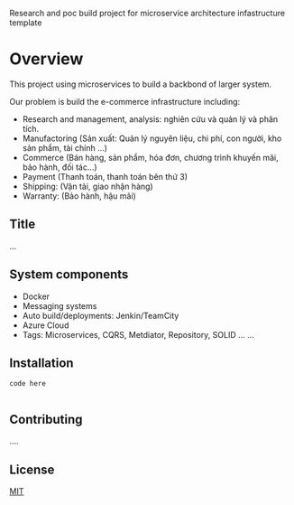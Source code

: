  Research and poc build project for microservice architecture infastructure template

# Overview

This project using microservices to build a backbond of larger system.

Our problem is build the e-commerce infrastructure including: 
- Research and management, analysis: nghiên cứu và quản lý và phân tích.
- Manufactoring (Sản xuất: Quản lý nguyên liệu, chi phí, con người, kho sản phẩm, tài chính ...)
- Commerce (Bán hàng, sản phẩm, hóa đơn, chương trình khuyến mãi, bảo hành, đối tác...)
- Payment (Thanh toán, thanh toán bên thứ 3)
- Shipping: (Vận tải, giao nhận hàng)
- Warranty: (Bảo hành, hậu mãi)


## Title

 ...
 
## System components

- Docker
- Messaging systems
- Auto build/deployments: Jenkin/TeamCity
- Azure Cloud
- Tags: Microservices, CQRS, Metdiator, Repository, SOLID ...
 ...



## Installation

```docker
code here
 
```

## Contributing
 ....

## License
[MIT](https://choosealicense.com/licenses/mit/)
